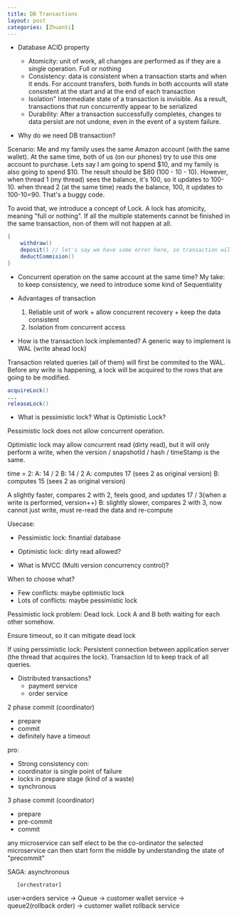 ```yaml
---
title: DB Transactions
layout: post
categories: [Zhuanti]
---
```


- Database ACID property
  - Atomicity: unit of work, all changes are performed as if they are a single operation. Full or nothing
  - Consistency: data is consistent when a transaction starts and when it ends. For account transfers, both funds in both accounts will state consistent at the start and at the end of each transaction
  - Isolation" Intermediate state of a transaction is invisible. As a result, transactions that run concurrently appear to be serialized
  - Durability: After a transaction successfully completes, changes to data persist are not undone, even in the event of a system failure.


- Why do we need DB transaction? 

Scenario: Me and my family uses the same Amazon account (with the same wallet). At the same time, both of us (on our phones) try to use this one account to purchase. Lets say I am going to spend $10, and my family is also going to spend $10. The result should be $80 (100 - 10 - 10). However, when thread 1 (my thread) sees the balance, it's 100, so it updates to 100-10. when thread 2 (at the same time) reads the balance, 100, it updates to 100-10=90. That's a buggy code. 

To avoid that, we introduce a concept of Lock. A lock has atomicity, meaning "full or nothing". If all the multiple statements cannot be finished in the same transaction, non of them will not happen at all. 
```java
{
    withdraw()
    deposit() // let's say we have some error here, so transaction will revert everything, including "withdraw"
    deductCommision()
}
```

- Concurrent operation on the same account at the same time?
My take: to keep consistency, we need to introduce some kind of Sequentiality

- Advantages of transaction
  1) Reliable unit of work + allow concurrent recovery + keep the data consistent
  2) Isolation from concurrent access

- How is the transaction lock implemented?
A generic way to implement is WAL (write ahead lock) 

Transaction related queries (all of them) will first be commited to the WAL. Before any write is happening, a lock will be acquired to the rows that are going to be modified. 

```java
acquireLock()
...
releaseLock()
```

- What is pessimistic lock? What is Optimistic Lock?

Pessimistic lock does not allow concurrent operation. 

Optimistic lock may allow concurrent read (dirty read), but it will only perform a write, when the version / snapshotId / hash / timeStamp is the same. 

time = 2: 
A: 14 / 2
B: 14 / 2
A: computes 17 (sees 2 as original version)
B: computes 15 (sees 2 as original version)

A slightly faster, compares 2 with 2, feels good, and updates 17 / 3(when a write is performed, version++)
B: slightly slower, compares 2 with 3, now cannot just write, must re-read the data and re-compute

Usecase:
 - Pessimistic lock: finantial database
 - Optimistic lock: dirty read allowed?

- What is MVCC (Multi version concurrency control)?

When to choose what?
- Few conflicts: maybe optimistic lock
- Lots of conflicts: maybe pessimistic lock

Pessimistic lock problem: Dead lock. Lock A and B both waiting for each other somehow. 

Ensure timeout, so it can mitigate dead lock

If using perssimistic lock: Persistent connection between application server (the thread that acquires the lock). Transaction Id to keep track of all queries. 

- Distributed transactions?
   - payment service
   - order service

2 phase commit (coordinator)
 - prepare
 - commit
 - definitely have a timeout

pro:
 - Strong consistency
con:
 - coordinator is single point of failure
 - locks in prepare stage (kind of a waste)
 - synchronous

3 phase commit (coordinator)
 - prepare
 - pre-commit
 - commit

any microservice can self elect to be the co-ordinator
the selected microservice can then start form the middle by understanding the state of "precommit"

SAGA: 
asynchronous

       [orchestrator]

user->orders service -> Queue -> customer wallet service -> queue2(rollback order) -> customer wallet rollback service